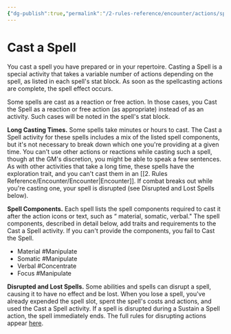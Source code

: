 ```yaml
---
{"dg-publish":true,"permalink":"/2-rules-reference/encounter/actions/specialty-actions/cast-a-spell/","noteIcon":""}
---
```


# Cast a Spell

You cast a spell you have prepared or in your repertoire. Casting a Spell is a special activity that takes a variable number of actions depending on the spell, as listed in each spell's stat block. As soon as the spellcasting actions are complete, the spell effect occurs.

Some spells are cast as a reaction or free action. In those cases, you Cast the Spell as a reaction or free action (as appropriate) instead of as an activity. Such cases will be noted in the spell's stat block.

**Long Casting Times.** Some spells take minutes or hours to cast. The Cast a Spell activity for these spells includes a mix of the listed spell components, but it's not necessary to break down which one you're providing at a given time. You can't use other actions or reactions while casting such a spell, though at the GM's discretion, you might be able to speak a few sentences. As with other activities that take a long time, these spells have the exploration trait, and you can't cast them in an [[2. Rules Reference/Encounter/Encounter\|Encounter]]. If combat breaks out while you're casting one, your spell is disrupted (see Disrupted and Lost Spells below).

**Spell Components.** Each spell lists the spell components required to cast it after the action icons or text, such as “  material, somatic, verbal." The spell components, described in detail below, add traits and requirements to the Cast a Spell activity. If you can't provide the components, you fail to Cast the Spell.

- Material #Manipulate 
- Somatic #Manipulate 
- Verbal #Concentrate 
- Focus #Manipulate 

**Disrupted and Lost Spells.** Some abilities and spells can disrupt a spell, causing it to have no effect and be lost. When you lose a spell, you've already expended the spell slot, spent the spell's costs and actions, and used the Cast a Spell activity. If a spell is disrupted during a Sustain a Spell action, the spell immediately ends. The full rules for disrupting actions appear [here](Disrupting%20Actions.md).
